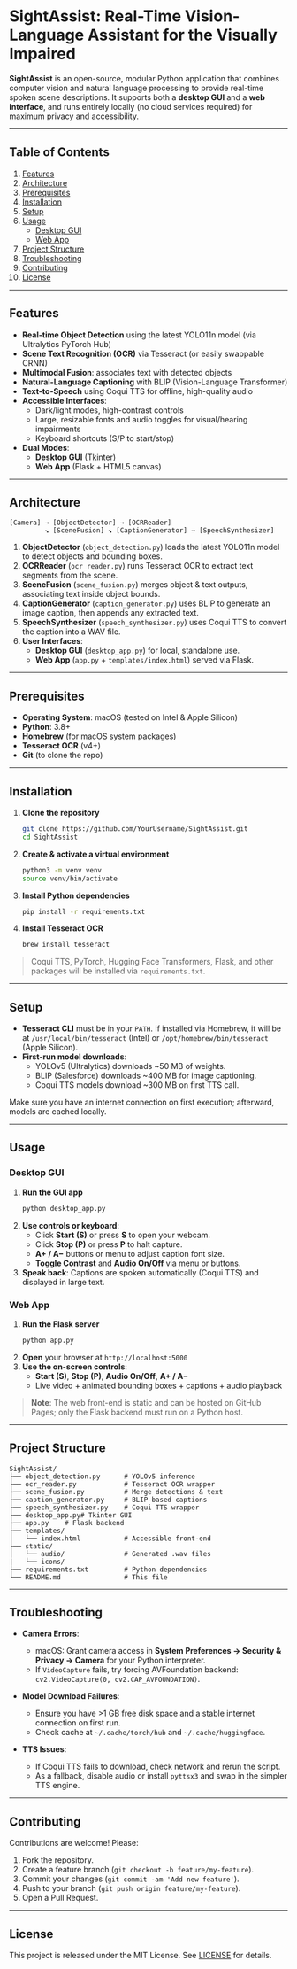# SightAssist: Real-Time Vision-Language Assistant for the Visually Impaired

**SightAssist** is an open-source, modular Python application that combines computer vision and natural language processing to provide real-time spoken scene descriptions. It supports both a **desktop GUI** and a **web interface**, and runs entirely locally (no cloud services required) for maximum privacy and accessibility.

---

## Table of Contents
1. [Features](#features)
2. [Architecture](#architecture)
3. [Prerequisites](#prerequisites)
4. [Installation](#installation)
5. [Setup](#setup)
6. [Usage](#usage)
   - [Desktop GUI](#desktop-gui)
   - [Web App](#web-app)
7. [Project Structure](#project-structure)
8. [Troubleshooting](#troubleshooting)
9. [Contributing](#contributing)
10. [License](#license)

---

## Features
- **Real-time Object Detection** using the latest YOLO11n model (via Ultralytics PyTorch Hub)
- **Scene Text Recognition (OCR)** via Tesseract (or easily swappable CRNN)
- **Multimodal Fusion**: associates text with detected objects
- **Natural-Language Captioning** with BLIP (Vision-Language Transformer)
- **Text-to-Speech** using Coqui TTS for offline, high-quality audio
- **Accessible Interfaces**:
  - Dark/light modes, high-contrast controls
  - Large, resizable fonts and audio toggles for visual/hearing impairments
  - Keyboard shortcuts (S/P to start/stop)
- **Dual Modes**:
  - **Desktop GUI** (Tkinter)
  - **Web App** (Flask + HTML5 canvas)

---

## Architecture

```
[Camera] → [ObjectDetector] → [OCRReader]
         ↘ [SceneFusion] ↘ [CaptionGenerator] → [SpeechSynthesizer]
```

1. **ObjectDetector** (`object_detection.py`) loads the latest YOLO11n model to detect objects and bounding boxes.
2. **OCRReader** (`ocr_reader.py`) runs Tesseract OCR to extract text segments from the scene.
3. **SceneFusion** (`scene_fusion.py`) merges object & text outputs, associating text inside object bounds.
4. **CaptionGenerator** (`caption_generator.py`) uses BLIP to generate an image caption, then appends any extracted text.
5. **SpeechSynthesizer** (`speech_synthesizer.py`) uses Coqui TTS to convert the caption into a WAV file.
6. **User Interfaces**:
   - **Desktop GUI** (`desktop_app.py`) for local, standalone use.
   - **Web App** (`app.py` + `templates/index.html`) served via Flask.

---

## Prerequisites
- **Operating System**: macOS (tested on Intel & Apple Silicon)
- **Python**: 3.8+
- **Homebrew** (for macOS system packages)
- **Tesseract OCR** (v4+)
- **Git** (to clone the repo)

---

## Installation

1. **Clone the repository**
   ```bash
   git clone https://github.com/YourUsername/SightAssist.git
   cd SightAssist
   ```

2. **Create & activate a virtual environment**
   ```bash
   python3 -m venv venv
   source venv/bin/activate
   ```

3. **Install Python dependencies**
   ```bash
   pip install -r requirements.txt
   ```

4. **Install Tesseract OCR**
   ```bash
   brew install tesseract
   ```

> Coqui TTS, PyTorch, Hugging Face Transformers, Flask, and other packages will be installed via `requirements.txt`.

---

## Setup

- **Tesseract CLI** must be in your `PATH`. If installed via Homebrew, it will be at `/usr/local/bin/tesseract` (Intel) or `/opt/homebrew/bin/tesseract` (Apple Silicon).
- **First-run model downloads**:
  - YOLOv5 (Ultralytics) downloads ~50 MB of weights.
  - BLIP (Salesforce) downloads ~400 MB for image captioning.
  - Coqui TTS models download ~300 MB on first TTS call.

Make sure you have an internet connection on first execution; afterward, models are cached locally.

---

## Usage

### Desktop GUI

1. **Run the GUI app**
   ```bash
   python desktop_app.py
   ```
2. **Use controls or keyboard**:
   - Click **Start (S)** or press **S** to open your webcam.
   - Click **Stop (P)** or press **P** to halt capture.
   - **A+ / A−** buttons or menu to adjust caption font size.
   - **Toggle Contrast** and **Audio On/Off** via menu or buttons.
3. **Speak back**: Captions are spoken automatically (Coqui TTS) and displayed in large text.

### Web App

1. **Run the Flask server**
   ```bash
   python app.py
   ```
2. **Open** your browser at `http://localhost:5000`
3. **Use the on-screen controls**:
   - **Start (S)**, **Stop (P)**, **Audio On/Off**, **A+ / A−**
   - Live video + animated bounding boxes + captions + audio playback

> **Note**: The web front-end is static and can be hosted on GitHub Pages; only the Flask backend must run on a Python host.

---

## Project Structure

```
SightAssist/
├── object_detection.py      # YOLOv5 inference
├── ocr_reader.py            # Tesseract OCR wrapper
├── scene_fusion.py          # Merge detections & text
├── caption_generator.py     # BLIP-based captions
├── speech_synthesizer.py    # Coqui TTS wrapper
├── desktop_app.py# Tkinter GUI
├── app.py    # Flask backend
├── templates/
│   └── index.html           # Accessible front-end
├── static/
│   └── audio/               # Generated .wav files
|   └── icons/
├── requirements.txt         # Python dependencies
└── README.md                # This file
```

---

## Troubleshooting

- **Camera Errors**:
  - macOS: Grant camera access in **System Preferences → Security & Privacy → Camera** for your Python interpreter.
  - If `VideoCapture` fails, try forcing AVFoundation backend: `cv2.VideoCapture(0, cv2.CAP_AVFOUNDATION)`.

- **Model Download Failures**:
  - Ensure you have >1 GB free disk space and a stable internet connection on first run.
  - Check cache at `~/.cache/torch/hub` and `~/.cache/huggingface`.

- **TTS Issues**:
  - If Coqui TTS fails to download, check network and rerun the script.
  - As a fallback, disable audio or install `pyttsx3` and swap in the simpler TTS engine.


---

## Contributing

Contributions are welcome! Please:
1. Fork the repository.
2. Create a feature branch (`git checkout -b feature/my-feature`).
3. Commit your changes (`git commit -am 'Add new feature'`).
4. Push to your branch (`git push origin feature/my-feature`).
5. Open a Pull Request.


---

## License

This project is released under the MIT License. See [LICENSE](LICENSE) for details.
